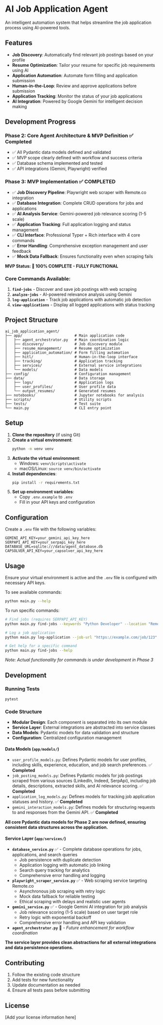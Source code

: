 # AI Job Application Agent

An intelligent automation system that helps streamline the job application process using AI-powered tools.

## Features

- **Job Discovery**: Automatically find relevant job postings based on your profile
- **Resume Optimization**: Tailor your resume for specific job requirements using AI
- **Application Automation**: Automate form filling and application submission
- **Human-in-the-Loop**: Review and approve applications before submission
- **Application Tracking**: Monitor the status of your job applications
- **AI Integration**: Powered by Google Gemini for intelligent decision making

## Development Progress

### Phase 2: Core Agent Architecture & MVP Definition ✅ **Completed**
- ✅ All Pydantic data models defined and validated
- ✅ MVP scope clearly defined with workflow and success criteria
- ✅ Database schema implemented and tested
- ✅ API integrations (Gemini, Playwright) verified

### Phase 3: MVP Implementation ✅ **COMPLETED**
- ✅ **Job Discovery Pipeline**: Playwright web scraper with Remote.co integration
- ✅ **Database Integration**: Complete CRUD operations for jobs and applications
- ✅ **AI Analysis Service**: Gemini-powered job relevance scoring (1-5 scale)
- ✅ **Application Tracking**: Full application logging and status management
- ✅ **CLI Interface**: Professional Typer + Rich interface with 4 core commands
- ✅ **Error Handling**: Comprehensive exception management and user feedback
- ✅ **Mock Data Fallback**: Ensures functionality even when scraping fails

**MVP Status: 🎉 100% COMPLETE - FULLY FUNCTIONAL**

### Core Commands Available:
1. **`find-jobs`** - Discover and save job postings with web scraping
2. **`analyze-jobs`** - AI-powered relevance analysis using Gemini
3. **`log-application`** - Track job applications with automatic job detection
4. **`view-applications`** - Display all logged applications with status tracking

## Project Structure

```
ai_job_application_agent/
├── app/                        # Main application code
│   ├── agent_orchestrator.py   # Main coordination logic
│   ├── discovery/              # Job discovery module
│   ├── resume_management/      # Resume optimization
│   ├── application_automation/ # Form filling automation
│   ├── hitl/                   # Human-in-the-loop interface
│   ├── tracking/               # Application tracking
│   ├── services/               # External service integrations
│   └── models/                 # Data models
├── config/                     # Configuration management
├── data/                       # Data storage
│   ├── logs/                   # Application logs
│   ├── user_profiles/          # User profile data
│   └── output_resumes/         # Generated resumes
├── notebooks/                  # Jupyter notebooks for analysis
├── scripts/                    # Utility scripts
├── tests/                      # Test suite
└── main.py                     # CLI entry point
```

## Setup

1. **Clone the repository** (if using Git)
2. **Create a virtual environment**:
   ```bash
   python -m venv venv
   ```
3. **Activate the virtual environment**:
   - Windows: `venv\Scripts\activate`
   - macOS/Linux: `source venv/bin/activate`
4. **Install dependencies**:
   ```bash
   pip install -r requirements.txt
   ```
5. **Set up environment variables**:
   - Copy `.env.example` to `.env`
   - Fill in your API keys and configuration

## Configuration

Create a `.env` file with the following variables:

```env
GEMINI_API_KEY=your_gemini_api_key_here
SERPAPI_API_KEY=your_serpapi_key_here
DATABASE_URL=sqlite:///data/agent_database.db
CAPSOLVER_API_KEY=your_capsolver_api_key_here
```

## Usage

Ensure your virtual environment is active and the `.env` file is configured with necessary API keys.

To see available commands:
```bash
python main.py --help
```

To run specific commands:
```bash
# Find jobs (requires SERPAPI_API_KEY)
python main.py find-jobs --keywords "Python Developer" --location "Remote"

# Log a job application
python main.py log-application --job-url "https://example.com/job/123" --resume-path "resume.pdf"

# Get help for a specific command
python main.py find-jobs --help
```

*Note: Actual functionality for commands is under development in Phase 3*

## Development

### Running Tests

```bash
pytest
```

### Code Structure

- **Modular Design**: Each component is separated into its own module
- **Service Layer**: External integrations are abstracted into service classes
- **Data Models**: Pydantic models for data validation and structure
- **Configuration**: Centralized configuration management

#### Data Models (`app/models/`)

- `user_profile_models.py`: Defines Pydantic models for user profiles, including skills, experience, education, and job search preferences. ✅ **Completed**
- `job_posting_models.py`: Defines Pydantic models for job postings scraped from various sources (LinkedIn, Indeed, SerpApi), including job details, descriptions, extracted skills, and AI relevance scoring. ✅ **Completed**
- `application_log_models.py`: Defines models for tracking job application statuses and history. ✅ **Completed**
- `gemini_interaction_models.py`: Defines models for structuring requests to and responses from the Gemini API. ✅ **Completed**

**All core Pydantic data models for Phase 2 are now defined, ensuring consistent data structures across the application.**

#### Service Layer (`app/services/`)

- **`database_service.py`** ✅ - Complete database operations for jobs, applications, and search queries
  - Job persistence with duplicate detection
  - Application logging with automatic job linking
  - Search query tracking for analytics
  - Comprehensive error handling and logging
- **`playwright_scraper_service.py`** ✅ - Web scraping service targeting Remote.co
  - Asynchronous job scraping with retry logic
  - Mock data fallback for reliable testing
  - Ethical scraping with delays and realistic user agents
- **`gemini_service.py`** ✅ - Google Gemini AI integration for job analysis
  - Job relevance scoring (1-5 scale) based on user target role
  - Retry logic with exponential backoff
  - Comprehensive error handling and API key validation
- **`agent_orchestrator.py`** 🔄 - *Future enhancement for workflow coordination*

**The service layer provides clean abstractions for all external integrations and data persistence operations.**

## Contributing

1. Follow the existing code structure
2. Add tests for new functionality
3. Update documentation as needed
4. Ensure all tests pass before submitting

## License

[Add your license information here] 